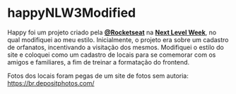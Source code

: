 # happyNLW3Modified
Happy foi um projeto criado pela **[@Rocketseat](https://github.com/Rocketseat)** na **[Next Level Week](https://nextlevelweek.com/)**, no qual modifiquei ao meu estilo.
Inicialmente, o projeto era sobre um cadastro de orfanatos, incentivando a visitação dos mesmos. Modifiquei o estilo do site e coloquei como um cadastro de locais para se comemorar com os amigos e familiares, a fim de treinar a formatação do frontend.

Fotos dos locais foram pegas de um site de fotos sem autoria: https://br.depositphotos.com/
